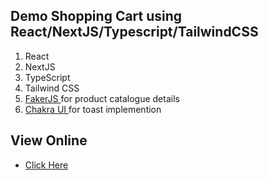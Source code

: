 ## Demo Shopping Cart using React/NextJS/Typescript/TailwindCSS

  <ol>
    <li>React</li>
    <li>NextJS</li>
    <li>TypeScript</li>
    <li>Tailwind CSS</li>
    <li><a target="_blank" href="https://github.com/fakerjs.dev/">FakerJS </a>for product catalogue details
    <li><a target="_blank" href="https://chakra-ui.com/">Chakra UI </a>for toast implemention</li>
</li>
   
  </ol>


## View Online

- [Click Here](https://anotheritdude.github.io/react-cart/) 